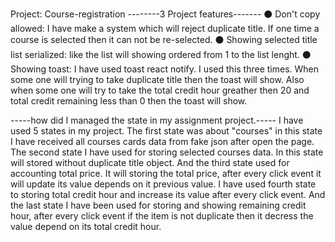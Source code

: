 Project: Course-registration
--------3 Project features-------
⚫ Don't copy allowed: I have make a system which will reject duplicate title. If one time a course is selected then it can not be re-selected.
⚫ Showing selected title list serialized: like the list will showing ordered from 1 to the list lenght.
⚫ Showing toast: I have used toast react notify. I used this three times. When some one will trying to take duplicate title then the toast will show. Also when some one will try to take the total credit hour greather then 20 and total credit remaining less than 0 then the toast will show.

-----how did I managed the state in my assignment project.-----
I have used 5 states in my project. The first state was about "courses" in this state I have received all courses cards data from fake json after open the page. The second state I have used for storing selected courses data. In this state will stored without duplicate title object. And the third state used for accounting total price. It will storing the total price, after every click event it will update its value depends on it previous value. I have used fourth state to storing total credit hour and increase its value after every click event. And the last state I have been used for storing and showing remaining credit hour, after every click event if the item is not duplicate then it decress the value depend on its total credit hour.













